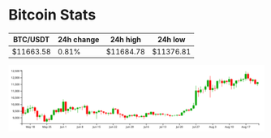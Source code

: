 # Bitcoin Stats

BTC/USDT|24h change|24h high|24h low|
|---|---|---|---|
|$11663.58|0.81%|$11684.78|$11376.81|

<img src="./chart.svg">
